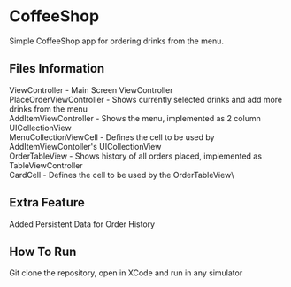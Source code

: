 # CoffeeShop

Simple CoffeeShop app for ordering drinks from the menu.

## Files Information

ViewController - Main Screen ViewController\
PlaceOrderViewController - Shows currently selected drinks and add more drinks from the menu\
AddItemViewController - Shows the menu, implemented as 2 column UICollectionView\
MenuCollectionViewCell - Defines the cell to be used by AddItemViewContoller's UICollectionView\
OrderTableView - Shows history of all orders placed, implemented as TableViewController\
CardCell - Defines the cell to be used by the OrderTableView\

## Extra Feature

Added Persistent Data for Order History

## How To Run

Git clone the repository, open in XCode and run in any simulator
